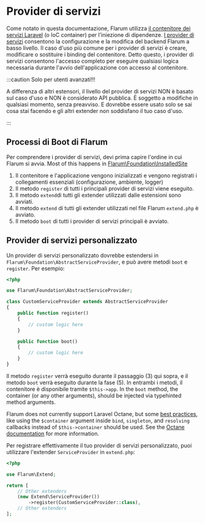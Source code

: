 # Provider di servizi

Come notato in questa documentazione, Flarum utilizza [il contenitore dei servizi Laravel](https://laravel.com/docs/6.x/container) (o IoC container) per l'iniezione di dipendenze. [I provider di servizi](https://laravel.com/docs/6.x/providers) consentono la configurazione e la modifica del backend Flarum a basso livello. Il caso d'uso più comune per i provider di servizi è creare, modificare o sostituire i binding del contenitore. Detto questo, i provider di servizi consentono l'accesso completo per eseguire qualsiasi logica necessaria durante l'avvio dell'applicazione con accesso al contenitore.

:::caution Solo per utenti avanzati!!!

A differenza di altri estensori, il livello del provider di servizi NON è basato sul caso d'uso e NON è considerato API pubblica. È soggetto a modifiche in qualsiasi momento, senza preavviso. E dovrebbe essere usato solo se sai cosa stai facendo e gli altri extender non soddisfano il tuo caso d'uso.

:::

## Processi di Boot di Flarum

Per comprendere i provider di servizi, devi prima capire l'ordine in cui Flarum si avvia. Most of this happens in [Flarum\Foundation\InstalledSite](https://github.com/flarum/framework/blob/main/framework/core/src/Foundation/InstalledSite.php)

1. Il contenitore e l'applicazione vengono inizializzati e vengono registrati i collegamenti essenziali (configurazione, ambiente, logger)
2. Il metodo `register` di tutti i principali provider di servizi viene eseguito.
3. Il metodo `extend`di tutti gli extender utilizzati dalle estensioni sono avviati.
4. Il metodo `extend` di tutti gli extender utilizzati nel file Flarum `extend.php` è avviato.
5. Il metodo `boot` di tutti i provider di servizi principali è avviato.

## Provider di servizi personalizzato

Un provider di servizi personalizzato dovrebbe estendersi in `Flarum\Foundation\AbstractServiceProvider`, e può avere metodi `boot` e `register`. Per esempio:

```php
<?php

use Flarum\Foundation\AbstractServiceProvider;

class CustomServiceProvider extends AbstractServiceProvider
{
    public function register()
    {
        // custom logic here
    }

    public function boot()
    {
        // custom logic here
    }
}
```

Il metodo `register` verrà eseguito durante il passaggio (3) qui sopra, e il metodo `boot` verrà eseguito durante la fase (5). In entrambi i metodi, il contenitore è disponibile tramite `$this->app`. In the `boot` method, the container (or any other arguments), should be injected via typehinted method arguments.

Flarum does not currently support Laravel Octane, but some [best practices](https://laravel.com/docs/8.x/octane#dependency-injection-and-octane), like using the `$container` argument inside `bind`, `singleton`, and `resolving` callbacks instead of `$this->container` should be used. See the [Octane documentation](https://laravel.com/docs/8.x/octane#dependency-injection-and-octane) for more information.

Per registrare effettivamente il tuo provider di servizi personalizzato, puoi utilizzare l'extender `ServiceProvider` in `extend.php`:

```php
<?php

use Flarum\Extend;

return [
    // Other extenders
    (new Extend\ServiceProvider())
        ->register(CustomServiceProvider::class),
    // Other extenders
];
```
